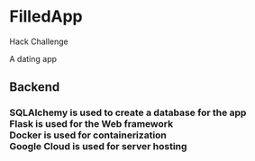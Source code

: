 # FilledApp
Hack Challenge

A dating app

## <strong> Backend </strong>
### SQLAlchemy is used to create a database for the app <br>Flask is used for the Web framework <br> Docker is used for containerization <br> Google Cloud is used for server hosting

